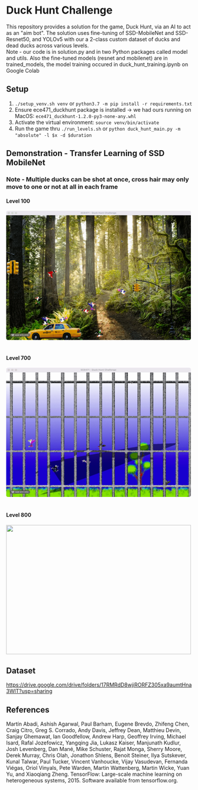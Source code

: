 # Duck Hunt Challenge
This repository provides a solution for the game, Duck Hunt, via an AI to act as an "aim bot". The solution uses fine-tuning of SSD-MobileNet and SSD-Resnet50, and YOLOv5 with our a 2-class custom dataset of ducks and dead ducks across various levels. 
<br>
Note - our code is in solution.py and in two Python packages called model and utils. Also the fine-tuned
models (resnet and mobilenet) are in trained_models, the model training occured in duck_hunt_training.ipynb on Google Colab 
## Setup
1. `./setup_venv.sh venv` or `python3.7 -m pip install -r requirements.txt`
2. Ensure ece471_duckhunt package is installed -> we had ours running on MacOS: `ece471_duckhunt-1.2.0-py3-none-any.whl`
3. Activate the virtual environment: `source venv/bin/activate`
3. Run the game thru `./run_levels.sh` or `python duck_hunt_main.py -m "absolute" -l $x -d $duration` 


## Demonstration - Transfer Learning of SSD MobileNet
### Note - Multiple ducks can be shot at once, cross hair may only move to one or not at all in each frame
#### Level 100
<img src="./static/solutionlevel100.gif" width="500" height="350" />
<br>
<br>

#### Level 700
<img src="./static/solutionlevel700.gif" width="500" height="350" />
<br>
<br>

#### Level 800
<img src="./static/solutionlevel800.gif" width="500" height="350" />

## Dataset
https://drive.google.com/drive/folders/17RMRdD8wjiRORFZ305xa9aumtHna3WlT?usp=sharing


## References

Martín Abadi, Ashish Agarwal, Paul Barham, Eugene Brevdo,
Zhifeng Chen, Craig Citro, Greg S. Corrado, Andy Davis,
Jeffrey Dean, Matthieu Devin, Sanjay Ghemawat, Ian Goodfellow,
Andrew Harp, Geoffrey Irving, Michael Isard, Rafal Jozefowicz, Yangqing Jia,
Lukasz Kaiser, Manjunath Kudlur, Josh Levenberg, Dan Mané, Mike Schuster,
Rajat Monga, Sherry Moore, Derek Murray, Chris Olah, Jonathon Shlens,
Benoit Steiner, Ilya Sutskever, Kunal Talwar, Paul Tucker,
Vincent Vanhoucke, Vijay Vasudevan, Fernanda Viégas,
Oriol Vinyals, Pete Warden, Martin Wattenberg, Martin Wicke,
Yuan Yu, and Xiaoqiang Zheng.
TensorFlow: Large-scale machine learning on heterogeneous systems,
2015. Software available from tensorflow.org.


